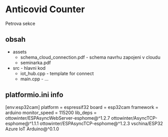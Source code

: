 # Anticovid Counter
Petrova sekce
## obsah
<ul>
    <li>assets   
        <ul>
            <li>schema_cloud_connection.pdf - schema navrhu zapojeni v cloudu
            <li>seminarka.pdf
        </ul>
    <li>src - hlavni kod
        <ul>
            <li>iot_hub.cpp - template for connect
            <li>main.cpp - ...
        </ul>
</ul>

## platformio.ini info
[env:esp32cam]
platform = espressif32
board = esp32cam
framework = arduino
monitor_speed = 115200
lib_deps = 
	ottowinter/ESPAsyncWebServer-esphome@^1.2.7
	ottowinter/AsyncTCP-esphome@^1.1.1
	ottowinter/ESPAsyncTCP-esphome@^1.2.3
	vschina/ESP32 Azure IoT Arduino@^0.1.0
